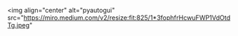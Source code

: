 <img align="center" alt="pyautogui" src="https://miro.medium.com/v2/resize:fit:825/1*3fophfrHcwuFWP1VdOtdTg.jpeg"
